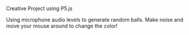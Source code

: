 Creative Project using P5.js

Using microphone audio levels to generate random balls. Make noise and move your mouse around to change the color!
